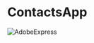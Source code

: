 # ContactsApp

![AdobeExpress](https://github.com/tutunamayanlar2021/ContactsApp/assets/63172521/712dfb1a-2b1d-4c19-8899-7e07372b8f2c)
